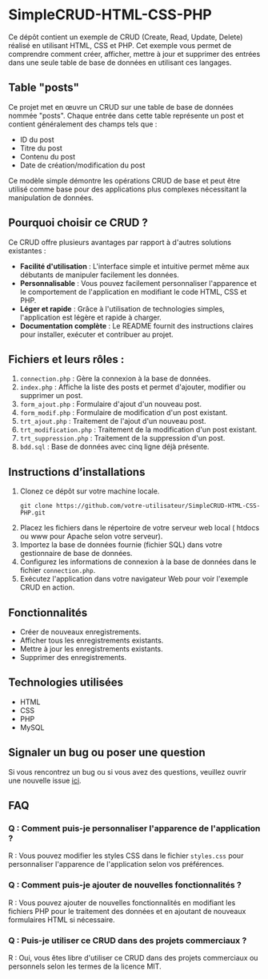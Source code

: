 # SimpleCRUD-HTML-CSS-PHP

Ce dépôt contient un exemple de CRUD (Create, Read, Update, Delete) réalisé en utilisant HTML, CSS et PHP. Cet exemple vous permet de comprendre comment créer, afficher, mettre à jour et supprimer des entrées dans une seule table de base de données en utilisant ces langages.

## Table "posts"

Ce projet met en œuvre un CRUD sur une table de base de données nommée "posts". Chaque entrée dans cette table représente un post et contient généralement des champs tels que :

- ID du post
- Titre du post
- Contenu du post
- Date de création/modification du post

Ce modèle simple démontre les opérations CRUD de base et peut être utilisé comme base pour des applications plus complexes nécessitant la manipulation de données.

## Pourquoi choisir ce CRUD ?

Ce CRUD offre plusieurs avantages par rapport à d'autres solutions existantes :

- **Facilité d'utilisation** : L'interface simple et intuitive permet même aux débutants de manipuler facilement les données.
- **Personnalisable** : Vous pouvez facilement personnaliser l'apparence et le comportement de l'application en modifiant le code HTML, CSS et PHP.
- **Léger et rapide** : Grâce à l'utilisation de technologies simples, l'application est légère et rapide à charger.
- **Documentation complète** : Le README fournit des instructions claires pour installer, exécuter et contribuer au projet.


## Fichiers et leurs rôles :

1. `connection.php` : Gère la connexion à la base de données.
2. `index.php` : Affiche la liste des posts et permet d'ajouter, modifier ou supprimer un post.
3. `form_ajout.php` : Formulaire d'ajout d'un nouveau post.
4. `form_modif.php` : Formulaire de modification d'un post existant.
5. `trt_ajout.php` : Traitement de l'ajout d'un nouveau post.
6. `trt_modification.php` : Traitement de la modification d'un post existant.
7. `trt_suppression.php` : Traitement de la suppression d'un post.
8. `bdd.sql` : Base de données avec cinq ligne déjà présente.


## Instructions d’installations

1. Clonez ce dépôt sur votre machine locale.
      ```
   git clone https://github.com/votre-utilisateur/SimpleCRUD-HTML-CSS-PHP.git
   ```
2. Placez les fichiers dans le répertoire de votre serveur web local ( htdocs ou www pour Apache selon votre serveur).
3. Importez la base de données fournie (fichier SQL) dans votre gestionnaire de base de données.
4. Configurez les informations de connexion à la base de données dans le fichier `connection.php`.
5. Exécutez l'application dans votre navigateur Web pour voir l'exemple CRUD en action.

## Fonctionnalités

- Créer de nouveaux enregistrements.
- Afficher tous les enregistrements existants.
- Mettre à jour les enregistrements existants.
- Supprimer des enregistrements.

## Technologies utilisées

- HTML
- CSS
- PHP
- MySQL

## Signaler un bug ou poser une question

Si vous rencontrez un bug ou si vous avez des questions, veuillez ouvrir une nouvelle issue [ici](https://github.com/votre-utilisateur/SimpleCRUD-HTML-CSS-PHP/issues).

## FAQ

### Q : Comment puis-je personnaliser l'apparence de l'application ?
R : Vous pouvez modifier les styles CSS dans le fichier `styles.css` pour personnaliser l'apparence de l'application selon vos préférences.

### Q : Comment puis-je ajouter de nouvelles fonctionnalités ?
R : Vous pouvez ajouter de nouvelles fonctionnalités en modifiant les fichiers PHP pour le traitement des données et en ajoutant de nouveaux formulaires HTML si nécessaire.

### Q : Puis-je utiliser ce CRUD dans des projets commerciaux ?
R : Oui, vous êtes libre d'utiliser ce CRUD dans des projets commerciaux ou personnels selon les termes de la licence MIT.

